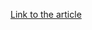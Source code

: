 [Link to the article](http://lockboxx.blogspot.com/2019/07/macos-red-teaming-206-ard-apple-remote.html)
